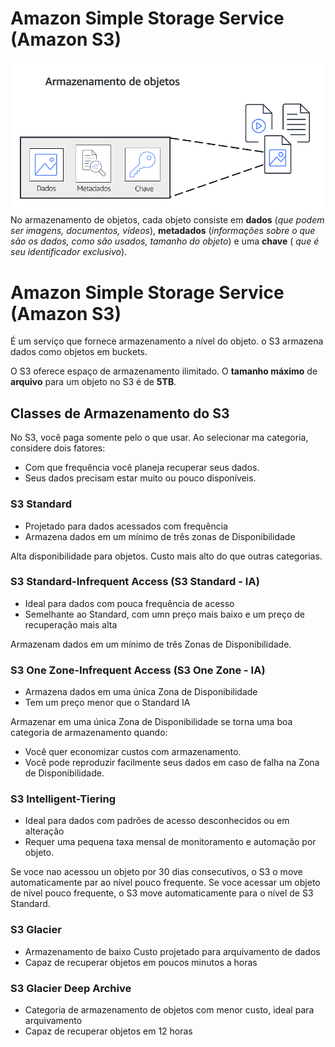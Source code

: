 # Amazon Simple Storage Service (Amazon S3)

![S3](../../images/s3.png)
No armazenamento de objetos, cada objeto consiste em **dados** (*que podem ser imagens, documentos, vídeos*), **metadados** (*informações sobre o que são os dados, como são usados, tamanho do objeto*) e uma **chave** ( *que é seu identificador exclusivo*).

# Amazon Simple Storage Service (Amazon S3)

É um serviço que fornece armazenamento a nível do objeto. 
o S3 armazena dados como objetos em buckets.

O S3 oferece espaço de armazenamento ilimitado. O **tamanho máximo** de **arquivo** para um objeto no S3 é de **5TB**.

## Classes de Armazenamento do S3

No S3, você paga somente pelo o que usar.
Ao selecionar ma categoria, considere dois fatores:

- Com que frequência você planeja recuperar seus dados.
- Seus dados precisam estar muito ou pouco disponíveis.


### S3 Standard

- Projetado para dados acessados com frequência
- Armazena dados em um mínimo de três zonas de Disponibilidade
  
Alta disponibilidade para objetos. Custo mais alto do que outras categorias.

### S3 Standard-Infrequent Access (S3 Standard - IA)

- Ideal para dados com pouca frequência de acesso
- Semelhante ao Standard, com umn preço mais baixo e um preço de recuperação mais alta

Armazenam dados em um mínimo de três Zonas de Disponibilidade.

### S3 One Zone-Infrequent Access (S3 One Zone - IA)

- Armazena dados em uma única Zona de Disponibilidade
- Tem um preço menor que o Standard IA

Armazenar em uma única Zona de Disponibilidade se torna uma boa categoria de armazenamento quando:

- Você quer economizar custos com armazenamento.
- Você pode reproduzir facilmente seus dados em caso de falha na Zona de Disponibilidade.

### S3 Intelligent-Tiering

- Ideal para dados com padrões de acesso desconhecidos ou em alteração
- Requer uma pequena taxa mensal de monitoramento e automação por objeto.

Se voce nao acessou un objeto por 30 dias consecutivos, o S3 o move automaticamente par ao nível pouco frequente. Se voce acessar um objeto de nível pouco frequente, o S3 move automaticamente para o nível de S3 Standard.

### S3 Glacier

- Armazenamento de baixo Custo projetado para arquivamento de dados
- Capaz de recuperar objetos em poucos minutos a horas

### S3 Glacier Deep Archive 

- Categoria de armazenamento de objetos com menor custo, ideal para arquivamento
- Capaz de recuperar objetos em 12 horas